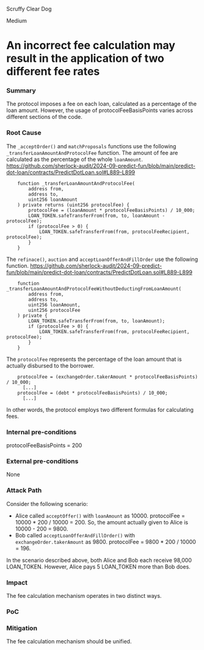 Scruffy Clear Dog

Medium

# An incorrect fee calculation may result in the application of two different fee rates

### Summary

The protocol imposes a fee on each loan, calculated as a percentage of the loan amount. However, the usage of protocolFeeBasisPoints varies across different sections of the code.

### Root Cause

The `_acceptOrder()` and `matchProposals` functions use the following `_transferLoanAmountAndProtocolFee` function. 
The amount of fee are calculated as the percentage of the whole `loanAmount`.
https://github.com/sherlock-audit/2024-09-predict-fun/blob/main/predict-dot-loan/contracts/PredictDotLoan.sol#L889-L899
```solidity
    function _transferLoanAmountAndProtocolFee(
        address from,
        address to,
        uint256 loanAmount
    ) private returns (uint256 protocolFee) {
        protocolFee = (loanAmount * protocolFeeBasisPoints) / 10_000;
        LOAN_TOKEN.safeTransferFrom(from, to, loanAmount - protocolFee);
        if (protocolFee > 0) {
            LOAN_TOKEN.safeTransferFrom(from, protocolFeeRecipient, protocolFee);
        }
    }
```

The `refinace()`, `auction` and `acceptLoanOfferAndFillOrder` use the following function.
https://github.com/sherlock-audit/2024-09-predict-fun/blob/main/predict-dot-loan/contracts/PredictDotLoan.sol#L889-L899
```solidity
    function _transferLoanAmountAndProtocolFeeWithoutDeductingFromLoanAmount(
        address from,
        address to,
        uint256 loanAmount,
        uint256 protocolFee
    ) private {
        LOAN_TOKEN.safeTransferFrom(from, to, loanAmount);
        if (protocolFee > 0) {
            LOAN_TOKEN.safeTransferFrom(from, protocolFeeRecipient, protocolFee);
        }
    }
```
The `protocolFee` represents the percentage of the loan amount that is actually disbursed to the borrower.
```solidity
    protocolFee = (exchangeOrder.takerAmount * protocolFeeBasisPoints) / 10_000;
      [...]
    protocolFee = (debt * protocolFeeBasisPoints) / 10_000;
      [...]
```

In other words, the protocol employs two different formulas for calculating fees.

### Internal pre-conditions

protocolFeeBasisPoints = 200

### External pre-conditions

None

### Attack Path

Consider the following scenario:
- Alice called `acceptOffer()` with `loanAmount` as 10000. 
    protocolFee = 10000 * 200 / 10000 = 200.
    So, the amount actually given to Alice is 10000 - 200 = 9800.
- Bob called `acceptLoanOfferAndFillOrder()` with `exchangeOrder.takerAmount` as 9800.
    protocolFee = 9800 * 200 / 10000 = 196.

In the scenario described above, both Alice and Bob each receive 98,000 LOAN_TOKEN.
However, Alice pays 5 LOAN_TOKEN more than Bob does.

### Impact

The fee calculation mechanism operates in two distinct ways.

### PoC

### Mitigation

The fee calculation mechanism should be unified.
